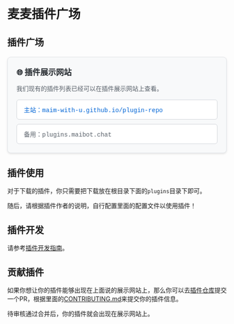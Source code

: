 # 麦麦插件广场

## 插件广场

<div class="plugin-website-card">
  <div class="card-header">
    <h3>🌐 插件展示网站</h3>
  </div>
  <div class="card-content">
    <p>我们现有的插件列表已经可以在插件展示网站上查看。</p>
    <div class="website-links">
      <div class="primary-link">
        <span class="link-text">主站：maim-with-u.github.io/plugin-repo</span>
      </div>
      <div class="backup-link">
        <span class="link-text">备用：plugins.maibot.chat</span>
      </div>
    </div>
  </div>
</div>

<style>
.plugin-website-card {
  border: 1px solid #e1e4e8;
  border-radius: 8px;
  padding: 20px;
  margin: 20px 0;
  background: #f8f9fa;
  box-shadow: 0 2px 4px rgba(0,0,0,0.1);
}

.card-header h3 {
  margin: 0 0 15px 0;
  color: #24292e;
  font-size: 18px;
}

.card-content p {
  margin: 0 0 15px 0;
  color: #586069;
  line-height: 1.5;
}

.website-links {
  display: flex;
  flex-direction: column;
  gap: 10px;
}

.primary-link, .backup-link {
  padding: 12px 16px;
  background: white;
  border: 1px solid #d1d5da;
  border-radius: 6px;
  transition: all 0.2s ease;
}

.primary-link:hover, .backup-link:hover {
  border-color: #0366d6;
  box-shadow: 0 0 0 3px rgba(3, 102, 214, 0.1);
}

.link-text {
  color: #24292e;
  font-family: 'SFMono-Regular', Consolas, 'Liberation Mono', Menlo, monospace;
  font-size: 14px;
  text-decoration: none;
}

.primary-link .link-text {
  color: #0366d6;
}

.backup-link .link-text {
  color: #586069;
}
</style>

## 插件使用
对于下载的插件，你只需要把下载放在根目录下面的`plugins`目录下即可。

随后，请根据插件作者的说明，自行配置里面的配置文件以使用插件！

## 插件开发
请参考[插件开发指南](/develop/plugin_develop/)。

## 贡献插件
如果你想让你的插件能够出现在上面说的展示网站上，那么你可以去[插件仓库](https://github.com/Maim-with-u/plugin-repo)提交一个PR，根据里面的[CONTRIBUTING.md](https://github.com/MaiM-with-u/plugin-repo/blob/main/CONTRIBUTING.md)来提交你的插件信息。

待审核通过合并后，你的插件就会出现在展示网站上。
